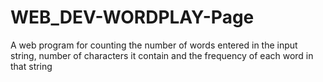 # WEB_DEV-WORDPLAY-Page
A web program for counting the number of words entered in the input string, number of characters it contain and the frequency of each word in that string
